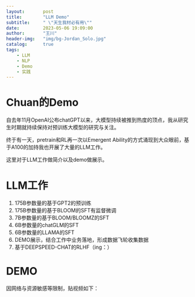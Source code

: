```yaml
---
layout:       post
title:        "LLM Demo"
subtitle:     " \"天生我材必有用\""
date:         2023-05-06 19:09:00
author:       "王川"
header-img:   "img/bg-Jordan_Solo.jpg"
catalog:      true
tags:
    - LLM
    - NLP
    - Demo
    - 实践
---
```


# Chuan的Demo

自去年11月OpenAI公布chatGPT以来，大模型持续被推到热度的顶点，我从研究生时期就持续保持对预训练大模型的研究与关注。

终于有一天，pretrain和RL再一次以Emergent Ability的方式涌现到大众眼前，基于A100的加持我也开展了大量的LLM工作。

这里对于LLM工作做简介以及demo做展示。


# LLM工作

1. 175B参数量的基于GPT2的预训练
2. 175B参数量的基于BLOOM的SFT有监督微调
3. 7B参数量的基于BLOOM/BLOOMZ的SFT
4. 6B参数量的chatGLM的SFT
5. 6B参数量的LLAMA的SFT
6. DEMO展示，结合工作中业务落地，形成数据飞轮收集数据
7. 基于DEEPSPEED-CHAT的RLHF（ing：）

# DEMO

因网络与资源敏感等限制，贴视频如下：


